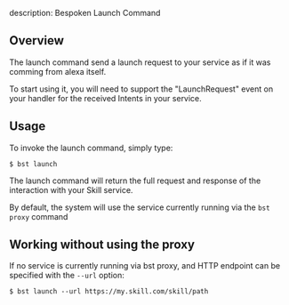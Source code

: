 description: Bespoken Launch Command

## Overview
The launch command send a launch request to your service as if it was comming from alexa itself.

To start using it, you will need to support the "LaunchRequest" event on your handler for the received Intents in your service.

## Usage

To invoke the launch command, simply type:
```
$ bst launch
```

The launch command will return the full request and response of the interaction with your Skill service.

By default, the system will use the service currently running via the `bst proxy` command

## Working without using the proxy

If no service is currently running via bst proxy, and HTTP endpoint can be specified with the `--url` option:
```
$ bst launch --url https://my.skill.com/skill/path
```

